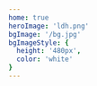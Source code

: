 ```yaml
---
home: true
heroImage: 'ldh.png'
bgImage: '/bg.jpg'
bgImageStyle: {
  height: '480px',
  color: 'white'
}
---
```


<NewFont/>